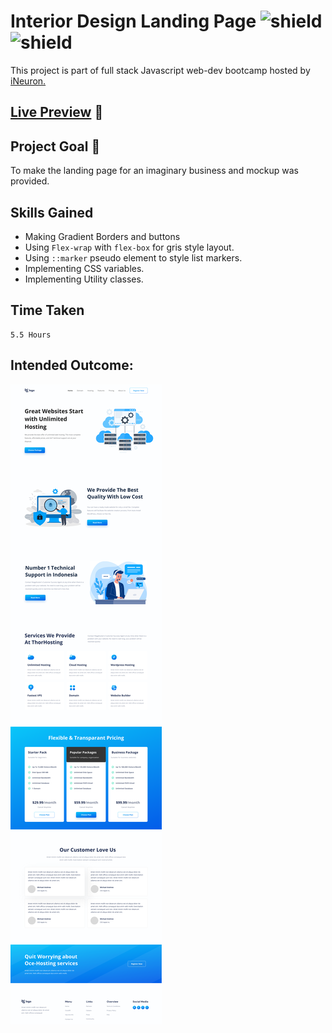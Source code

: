 # Interior Design Landing Page ![shield](https://img.shields.io/badge/HTML5-E34F26?style=for-the-badge&logo=html5&logoColor=white) ![shield](https://img.shields.io/badge/CSS3-1572B6?style=for-the-badge&logo=css3&logoColor=white)

This project is part of full stack Javascript web-dev bootcamp hosted by [iNeuron.](https://ineuron.ai/)

## [Live Preview](https://project-interior-design-three.vercel.app/) :link:

## Project Goal :dart:

To make the landing page for an imaginary business and mockup was provided.

## Skills Gained

- Making Gradient Borders and buttons
- Using `Flex-wrap` with `flex-box` for gris style layout.
- Using `::marker` pseudo element to style list markers.
- Implementing CSS variables.
- Implementing Utility classes.

## Time Taken

```
5.5 Hours
```

## Intended Outcome:

![Image](./assets/11.png)

